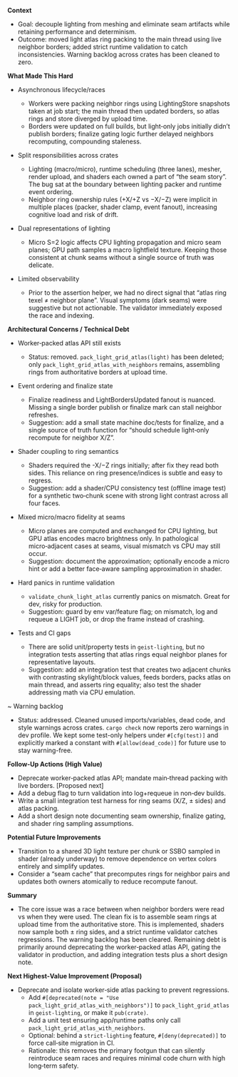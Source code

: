 **Context**
- Goal: decouple lighting from meshing and eliminate seam artifacts while retaining performance and determinism.
- Outcome: moved light atlas ring packing to the main thread using live neighbor borders; added strict runtime validation to catch inconsistencies. Warning backlog across crates has been cleaned to zero.

**What Made This Hard**
- Asynchronous lifecycle/races
  - Workers were packing neighbor rings using LightingStore snapshots taken at job start; the main thread then updated borders, so atlas rings and store diverged by upload time.
  - Borders were updated on full builds, but light‑only jobs initially didn’t publish borders; finalize gating logic further delayed neighbors recomputing, compounding staleness.

- Split responsibilities across crates
  - Lighting (macro/micro), runtime scheduling (three lanes), mesher, render upload, and shaders each owned a part of “the seam story”. The bug sat at the boundary between lighting packer and runtime event ordering.
  - Neighbor ring ownership rules (+X/+Z vs −X/−Z) were implicit in multiple places (packer, shader clamp, event fanout), increasing cognitive load and risk of drift.

- Dual representations of lighting
  - Micro S=2 logic affects CPU lighting propagation and micro seam planes; GPU path samples a macro lightfield texture. Keeping those consistent at chunk seams without a single source of truth was delicate.

- Limited observability
  - Prior to the assertion helper, we had no direct signal that “atlas ring texel ≠ neighbor plane”. Visual symptoms (dark seams) were suggestive but not actionable. The validator immediately exposed the race and indexing.

**Architectural Concerns / Technical Debt**
- Worker‑packed atlas API still exists
  - Status: removed. `pack_light_grid_atlas(light)` has been deleted; only `pack_light_grid_atlas_with_neighbors` remains, assembling rings from authoritative borders at upload time.

- Event ordering and finalize state
  - Finalize readiness and LightBordersUpdated fanout is nuanced. Missing a single border publish or finalize mark can stall neighbor refreshes.
  - Suggestion: add a small state machine doc/tests for finalize, and a single source of truth function for “should schedule light‑only recompute for neighbor X/Z”.

- Shader coupling to ring semantics
  - Shaders required the -X/−Z rings initially; after fix they read both sides. This reliance on ring presence/indices is subtle and easy to regress.
  - Suggestion: add a shader/CPU consistency test (offline image test) for a synthetic two‑chunk scene with strong light contrast across all four faces.

- Mixed micro/macro fidelity at seams
  - Micro planes are computed and exchanged for CPU lighting, but GPU atlas encodes macro brightness only. In pathological micro‑adjacent cases at seams, visual mismatch vs CPU may still occur.
  - Suggestion: document the approximation; optionally encode a micro hint or add a better face‑aware sampling approximation in shader.

- Hard panics in runtime validation
  - `validate_chunk_light_atlas` currently panics on mismatch. Great for dev, risky for production.
  - Suggestion: guard by env var/feature flag; on mismatch, log and requeue a LIGHT job, or drop the frame instead of crashing.

- Tests and CI gaps
  - There are solid unit/property tests in `geist-lighting`, but no integration tests asserting that atlas rings equal neighbor planes for representative layouts.
  - Suggestion: add an integration test that creates two adjacent chunks with contrasting skylight/block values, feeds borders, packs atlas on main thread, and asserts ring equality; also test the shader addressing math via CPU emulation.

~ Warning backlog
  - Status: addressed. Cleaned unused imports/variables, dead code, and style warnings across crates. `cargo check` now reports zero warnings in dev profile. We kept some test-only helpers under `#[cfg(test)]` and explicitly marked a constant with `#[allow(dead_code)]` for future use to stay warning-free.

**Follow‑Up Actions (High Value)**
- Deprecate worker‑packed atlas API; mandate main‑thread packing with live borders. [Proposed next]
- Add a debug flag to turn validation into log+requeue in non‑dev builds.
- Write a small integration test harness for ring seams (X/Z, ± sides) and atlas packing.
- Add a short design note documenting seam ownership, finalize gating, and shader ring sampling assumptions.

**Potential Future Improvements**
- Transition to a shared 3D light texture per chunk or SSBO sampled in shader (already underway) to remove dependence on vertex colors entirely and simplify updates.
- Consider a “seam cache” that precomputes rings for neighbor pairs and updates both owners atomically to reduce recompute fanout.

**Summary**
- The core issue was a race between when neighbor borders were read vs when they were used. The clean fix is to assemble seam rings at upload time from the authoritative store. This is implemented, shaders now sample both ± ring sides, and a strict runtime validator catches regressions. The warning backlog has been cleared. Remaining debt is primarily around deprecating the worker‑packed atlas API, gating the validator in production, and adding integration tests plus a short design note.

**Next Highest‑Value Improvement (Proposal)**
- Deprecate and isolate worker‑side atlas packing to prevent regressions.
  - Add `#[deprecated(note = "Use pack_light_grid_atlas_with_neighbors")]` to `pack_light_grid_atlas` in `geist-lighting`, or make it `pub(crate)`.
  - Add a unit test ensuring app/runtime paths only call `pack_light_grid_atlas_with_neighbors`.
  - Optional: behind a `strict-lighting` feature, `#[deny(deprecated)]` to force call‑site migration in CI.
  - Rationale: this removes the primary footgun that can silently reintroduce seam races and requires minimal code churn with high long‑term safety.
